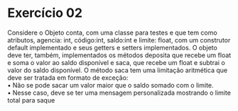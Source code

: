 # Exercício 02

Considere o Objeto conta, com uma classe para testes e que tem como atributos, agencia:
int, código:int, saldo:int e limite: float, com um construtor default implementado e seus
getters e setters implementados. O objeto deve ter, também, implementados os métodos
deposita que recebe um float e soma o valor ao saldo disponível e saca, que recebe um float
e subtrai o valor do saldo disponível. O método saca tem uma limitação aritmética que deve
ser tratada em formato de exceção:
<br>• Não se pode sacar um valor maior que o saldo somado com o limite.
<br>• Nesse caso, deve se ter uma mensagem personalizada mostrando o limite total para
saque